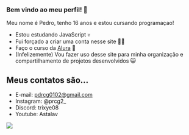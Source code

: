 ### Bem vindo ao meu perfil! 💛

Meu nome é Pedro, tenho 16 anos e estou cursando programaçao!

- Estou estudando JavaScript 💀
- Fui forçado a criar uma conta nesse site 🧏‍♂️
- Faço o curso da [Alura](https://www.alura.com.br) :rainbow:
- (Infelizemente) Vou fazer uso desse site para minha organização e compartilhamento de projetos desenvolvidos 😺

## Meus contatos são...

- E-mail: pdrcg0102@gmail.com
- Instagram: @prcg2_
- Discord: trixye08
- Youtube: Astalav

![](https://preview.redd.it/dumps-all-my-omori-gifs-spoilers-on-second-and-last-slides-v0-wnys5ifeiab91.gif?width=362&auto=webp&s=f1edae0d65a830057031e1cd8409ab85c169bf91)
